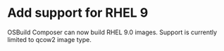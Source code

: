 # Add support for RHEL 9

OSBuild Composer can now build RHEL 9.0 images.
Support is currently limited to qcow2 image type.

